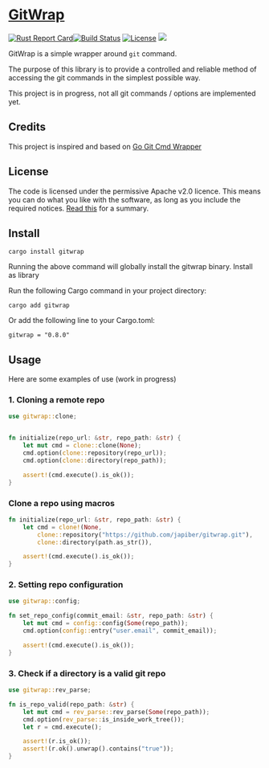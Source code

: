 
# [GitWrap](https://crates.io/crates/gitwrap)

[![Rust Report Card](https://rust-reportcard.xuri.me/badge/github.com/japiber/gitwrap?style=flat)](https://rust-reportcard.xuri.me/badge/github.com/japiber/gitwrap?style=flat)[![Build Status](https://github.com/japiber/gitwrap/actions/workflows/rust.yml/badge.svg)](https://github.com/japiber/gitwrap/actions/workflows/rust.yml) [![License](https://img.shields.io/badge/License-Apache%202.0-blue.svg)](https://github.com/xuri/rust-reportcard/blob/master/LICENSE)
[![](https://img.shields.io/crates/v/gitwrap.svg)](https://crates.io/crates/gitwrap)  


GitWrap is a simple wrapper around `git` command.

The purpose of this library is to provide a controlled and reliable method of accessing the git commands in the simplest possible way.

This project is in progress, not all git commands / options are implemented yet.

## Credits

This project is inspired and based on [Go Git Cmd Wrapper](https://github.com/ldez/go-git-cmd-wrapper)

## License

The code is licensed under the permissive Apache v2.0 licence. This means you can do what you like with the software, as long as you include the required notices. [Read this](https://tldrlegal.com/license/apache-license-2.0-(apache-2.0)) for a summary.

## Install

```
cargo install gitwrap
```

Running the above command will globally install the gitwrap binary.
Install as library

Run the following Cargo command in your project directory:
```
cargo add gitwrap
```

Or add the following line to your Cargo.toml:
```
gitwrap = "0.8.0"
```

## Usage

Here are some examples of use (work in progress)

### 1. Cloning a remote repo

```rust
use gitwrap::clone;


fn initialize(repo_url: &str, repo_path: &str) {
    let mut cmd = clone::clone(None);
    cmd.option(clone::repository(repo_url));
    cmd.option(clone::directory(repo_path));

    assert!(cmd.execute().is_ok());
}
```

### Clone a repo using macros

```rust
fn initialize(repo_url: &str, repo_path: &str) {
    let cmd = clone!(None,
        clone::repository("https://github.com/japiber/gitwrap.git"),
        clone::directory(path.as_str()),

    assert!(cmd.execute().is_ok());
}
```

### 2. Setting repo configuration

```rust
use gitwrap::config;

fn set_repo_config(commit_email: &str, repo_path: &str) {
    let mut cmd = config::config(Some(repo_path));
    cmd.option(config::entry("user.email", commit_email));

    assert!(cmd.execute().is_ok());
}
```

### 3. Check if a directory is a valid git repo

```rust
use gitwrap::rev_parse;

fn is_repo_valid(repo_path: &str) {
    let mut cmd = rev_parse::rev_parse(Some(repo_path));
    cmd.option(rev_parse::is_inside_work_tree());
    let r = cmd.execute();

    assert!(r.is_ok());
    assert!(r.ok().unwrap().contains("true"));
}
```
